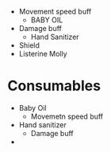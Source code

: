 - Movement speed buff
	- BABY OIL
- Damage buff
	- Hand Sanitizer
- Shield
- Listerine Molly


# Consumables
- Baby Oil
	- Movemetn speed buff
- Hand sanitizer
	- Damage buff
- 